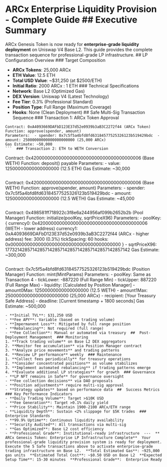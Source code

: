 # ARCx Enterprise Liquidity Provision - Complete Guide  ##  Executive Summary
ARCx Genesis Token is now ready for **enterprise-grade liquidity deployment** on Uniswap V4 Base L2. This guide provides the complete transaction sequence for professional-grade LP infrastructure.  ##  LP Configuration Overview  ### Target Composition
- **ARCx Tokens**: 25,000 ARCx
- **ETH Value**: 12.5 ETH
- **Total USD Value**: ~$31,250 (at $2500/ETH)
- **Initial Ratio**: 2000 ARCx : 1 ETH  ### Technical Specifications
- **Network**: Base L2 (Optimized Gas)
- **DEX Version**: Uniswap V4 (Latest Technology)
- **Fee Tier**: 0.3% (Professional Standard)
- **Position Type**: Full Range (Maximum Coverage)
- **Hooks**: None (Clean Deployment)  ##  Safe Multi-Sig Transaction Sequence  ### Transaction 1: ARCx Token Approval
```
Contract: 0xA4093669DAFbD123E37d52e0939b3aB3C2272f44 (ARCx Token)
Function: approve(spender, amount)
Parameters:  - spender: 0x7c5f5a4bfd8fd63184577525326123b519429bdc  - amount: 25000000000000000000000 (25,000 ARCx)
Gas Estimate: ~50,000
```  ### Transaction 2: ETH to WETH Conversion
```
Contract: 0x4200000000000000000000000000000000000006 (Base WETH)
Function: deposit() payable
Parameters:  - value: 12500000000000000000 (12.5 ETH)
Gas Estimate: ~30,000
```  ### Transaction 3: WETH Token Approval
```
Contract: 0x4200000000000000000000000000000000000006 (Base WETH)
Function: approve(spender, amount)
Parameters:  - spender: 0x7c5f5a4bfd8fd63184577525326123b519429bdc  - amount: 12500000000000000000 (12.5 WETH)
Gas Estimate: ~45,000
```  ### Transaction 4: Initialize V4 Pool (if needed)
```
Contract: 0x498581ff718922c3f8e6a244956af099b2652b2b (Pool Manager)
Function: initialize(poolKey, sqrtPriceX96)
Parameters:  - poolKey: {  currency0: 0x4200000000000000000000000000000000000006 (WETH - lower address)  currency1: 0xA4093669DAFbD123E37d52e0939b3aB3C2272f44 (ARCx - higher address)  fee: 3000 (0.3%)  tickSpacing: 60  hooks: 0x0000000000000000000000000000000000000000  }  - sqrtPriceX96: 17732142857142857142857142857142857142857142857142
Gas Estimate: ~300,000
```  ### Transaction 5: Mint LP Position
```
Contract: 0x7c5f5a4bfd8fd63184577525326123b519429bdc (Position Manager)
Function: mint(MintParams)
Parameters:  - poolKey: Same as Transaction 4  - tickLower: -887220 (Full Range Min)  - tickUpper: 887220 (Full Range Max)  - liquidity: [Calculated by Position Manager]  - amount0Max: 12500000000000000000 (12.5 WETH)  - amount1Max: 25000000000000000000000 (25,000 ARCx)  - recipient: [Your Treasury Safe Address]  - deadline: [Current timestamp + 1800 seconds]
Gas Estimate: ~500,000
```  ##  Expected Outcomes  ### Immediate Results  **ARCx/WETH trading pair LIVE** on Uniswap V4  **0.3% trading fees** automatically collected  **LP NFT token** minted to treasury for governance  **Full price range coverage** for maximum liquidity  **Base L2 gas optimization** for cost efficiency  **Enterprise-grade security** through Safe multi-sig  ### Performance Metrics
- **Initial TVL**: $31,250 USD
- **Fee APY**: Variable (based on trading volume)
- **Impermanent Loss**: Mitigated by full range position
- **Rebalancing**: Not required (full range)
- **Fee Collection**: Manual or automated via treasury  ##  Post-Deployment Management  ### Monitoring
1. **Track trading volume** on Base L2 DEX aggregators
2. **Monitor fee accumulation** via Position Manager contract
3. **Analyze price movements** and trading patterns
4. **Review LP performance** weekly  ### Maintenance
1. **Collect fees periodically** for treasury operations
2. **Consider concentrated positions** as volume stabilizes
3. **Implement automated rebalancing** if trading patterns emerge
4. **Evaluate additional LP strategies** for growth  ### Governance
- **LP NFT remains in Safe** for governance oversight
- **Fee collection decisions** via DAO proposals
- **Position adjustments** require multi-sig approval
- **Strategy updates** based on performance data  ##  Success Metrics  ### Key Performance Indicators
- **Daily Trading Volume**: Target >$10K USD
- **Fee Generation**: Target >0.1% daily yield
- **Price Stability**: Maintain 1900-2100 ARCx/ETH range
- **Liquidity Depth**: Sustain <2% slippage for $5K trades  ### Enterprise Standards
- **99.9% Uptime**: Continuous liquidity availability
- **Security Audited**: All transactions via multi-sig
- **Gas Optimized**: Base L2 cost efficiency
- **Professional Grade**: Institutional-ready infrastructure  ---  ** ARCx Genesis Token: Enterprise LP Infrastructure Complete**  Your professional-grade liquidity provision system is ready for deployment. Execute the 5 Safe transactions above to activate enterprise-grade trading infrastructure on Base L2.  **Total Estimated Gas**: ~925,000 gas units  **Estimated Total Cost**: ~$0.50 USD on Base L2  **Expected Setup Time**: 15-30 minutes  **Professional Grade**:  Enterprise Ready
